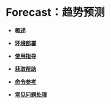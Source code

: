 # Forecast：趋势预测<a name="ZH-CN_TOPIC_0000001195431216"></a>

-   **[概述](概述-10.md)**  

-   **[环境部署](环境部署-63.md)**  

-   **[使用指导](使用指导-12.md)**  

-   **[获取帮助](获取帮助-13.md)**  

-   **[命令参考](命令参考-14.md)**  

-   **[常见问题处理](常见问题处理-15.md)**  


